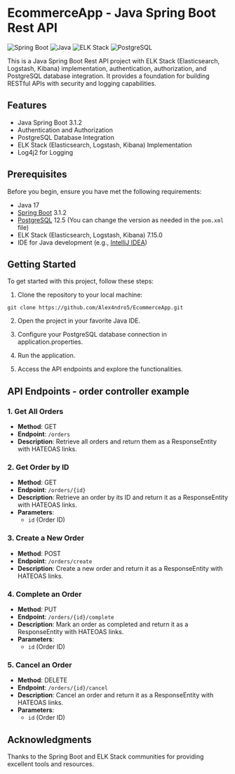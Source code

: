 # EcommerceApp - Java Spring Boot Rest API

![Spring Boot](https://img.shields.io/badge/Spring%20Boot-3.1.2-brightgreen)
![Java](https://img.shields.io/badge/Java-17-red)
![ELK Stack](https://img.shields.io/badge/ELK%20Stack-7.15.0-blue)
![PostgreSQL](https://img.shields.io/badge/PostgreSQL-12.5-blue)

This is a Java Spring Boot Rest API project with ELK Stack (Elasticsearch, Logstash, Kibana) implementation, authentication, authorization, and PostgreSQL database integration. It provides a foundation for building RESTful APIs with security and logging capabilities.

## Features

- Java Spring Boot 3.1.2
- Authentication and Authorization
- PostgreSQL Database Integration
- ELK Stack (Elasticsearch, Logstash, Kibana) Implementation
- Log4j2 for Logging

## Prerequisites

Before you begin, ensure you have met the following requirements:

- Java 17
- [Spring Boot](https://spring.io/projects/spring-boot) 3.1.2
- [PostgreSQL](https://www.postgresql.org/) 12.5 (You can change the version as needed in the `pom.xml` file)
- ELK Stack (Elasticsearch, Logstash, Kibana) 7.15.0
- IDE for Java development (e.g., [IntelliJ IDEA](https://www.jetbrains.com/idea/))

## Getting Started

To get started with this project, follow these steps:

1. Clone the repository to your local machine:

```shell
git clone https://github.com/Alex4ndro5/EcommerceApp.git
```
2. Open the project in your favorite Java IDE.

3. Configure your PostgreSQL database connection in application.properties.

4. Run the application.

5. Access the API endpoints and explore the functionalities.

## API Endpoints - order controller example

### 1. Get All Orders

- **Method**: GET
- **Endpoint**: `/orders`
- **Description**: Retrieve all orders and return them as a ResponseEntity with HATEOAS links.

### 2. Get Order by ID

- **Method**: GET
- **Endpoint**: `/orders/{id}`
- **Description**: Retrieve an order by its ID and return it as a ResponseEntity with HATEOAS links.
- **Parameters**: 
  - `id` (Order ID)

### 3. Create a New Order

- **Method**: POST
- **Endpoint**: `/orders/create`
- **Description**: Create a new order and return it as a ResponseEntity with HATEOAS links.

### 4. Complete an Order

- **Method**: PUT
- **Endpoint**: `/orders/{id}/complete`
- **Description**: Mark an order as completed and return it as a ResponseEntity with HATEOAS links.
- **Parameters**: 
  - `id` (Order ID)

### 5. Cancel an Order

- **Method**: DELETE
- **Endpoint**: `/orders/{id}/cancel`
- **Description**: Cancel an order and return it as a ResponseEntity with HATEOAS links.
- **Parameters**: 
  - `id` (Order ID)

## Acknowledgments
Thanks to the Spring Boot and ELK Stack communities for providing excellent tools and resources.
